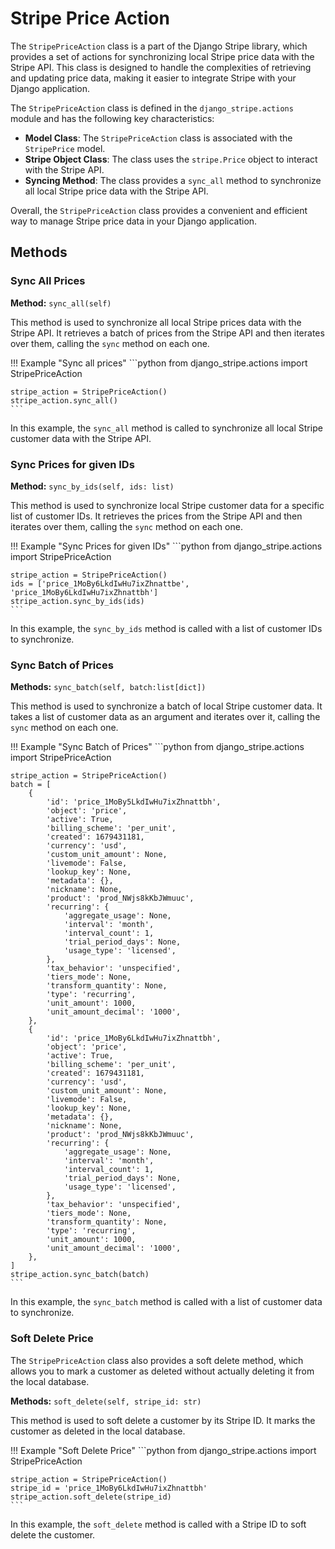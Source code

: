 Stripe Price Action
=====================

The `StripePriceAction` class is a part of the Django Stripe library, which provides a set of actions for synchronizing local Stripe price data with the Stripe API. This class is designed to handle the complexities of retrieving and updating price data, making it easier to integrate Stripe with your Django application.

The `StripePriceAction` class is defined in the `django_stripe.actions` module and has the following key characteristics:

*   **Model Class**: The `StripePriceAction` class is associated with the `StripePrice` model.
*   **Stripe Object Class**: The class uses the `stripe.Price` object to interact with the Stripe API.
*   **Syncing Method**: The class provides a `sync_all` method to synchronize all local Stripe price data with the Stripe API.

Overall, the `StripePriceAction` class provides a convenient and efficient way to manage Stripe price data in your Django application.

## Methods

### Sync All Prices

**Method:** `sync_all(self)`

This method is used to synchronize all local Stripe prices data with the Stripe API. It retrieves a batch of prices from the Stripe API and then iterates over them, calling the `sync` method on each one.

!!! Example "Sync all prices"
    ```python
    from django_stripe.actions import StripePriceAction

    stripe_action = StripePriceAction()
    stripe_action.sync_all()
    ```

In this example, the `sync_all` method is called to synchronize all local Stripe customer data with the Stripe API.

### Sync Prices for given IDs

**Method:** `sync_by_ids(self, ids: list)`

This method is used to synchronize local Stripe customer data for a specific list of customer IDs. It retrieves the prices from the Stripe API and then iterates over them, calling the `sync` method on each one.

!!! Example "Sync Prices for given IDs"
    ```python
    from django_stripe.actions import StripePriceAction

    stripe_action = StripePriceAction()
    ids = ['price_1MoBy6LkdIwHu7ixZhnattbe', 'price_1MoBy6LkdIwHu7ixZhnattbh']
    stripe_action.sync_by_ids(ids)
    ```

In this example, the `sync_by_ids` method is called with a list of customer IDs to synchronize.

### Sync Batch of Prices

**Methods:** `sync_batch(self, batch:list[dict])`

This method is used to synchronize a batch of local Stripe customer data. It takes a list of customer data as an argument and iterates over it, calling the `sync` method on each one.

!!! Example "Sync Batch of Prices"
    ```python
    from django_stripe.actions import StripePriceAction

    stripe_action = StripePriceAction()
    batch = [
        {
            'id': 'price_1MoBy5LkdIwHu7ixZhnattbh',
            'object': 'price',
            'active': True,
            'billing_scheme': 'per_unit',
            'created': 1679431181,
            'currency': 'usd',
            'custom_unit_amount': None,
            'livemode': False,
            'lookup_key': None,
            'metadata': {},
            'nickname': None,
            'product': 'prod_NWjs8kKbJWmuuc',
            'recurring': {
                'aggregate_usage': None,
                'interval': 'month',
                'interval_count': 1,
                'trial_period_days': None,
                'usage_type': 'licensed',
            },
            'tax_behavior': 'unspecified',
            'tiers_mode': None,
            'transform_quantity': None,
            'type': 'recurring',
            'unit_amount': 1000,
            'unit_amount_decimal': '1000',
        },
        {
            'id': 'price_1MoBy6LkdIwHu7ixZhnattbh',
            'object': 'price',
            'active': True,
            'billing_scheme': 'per_unit',
            'created': 1679431181,
            'currency': 'usd',
            'custom_unit_amount': None,
            'livemode': False,
            'lookup_key': None,
            'metadata': {},
            'nickname': None,
            'product': 'prod_NWjs8kKbJWmuuc',
            'recurring': {
                'aggregate_usage': None,
                'interval': 'month',
                'interval_count': 1,
                'trial_period_days': None,
                'usage_type': 'licensed',
            },
            'tax_behavior': 'unspecified',
            'tiers_mode': None,
            'transform_quantity': None,
            'type': 'recurring',
            'unit_amount': 1000,
            'unit_amount_decimal': '1000',
        },
    ]
    stripe_action.sync_batch(batch)
    ```

In this example, the `sync_batch` method is called with a list of customer data to synchronize.

### Soft Delete Price

The `StripePriceAction` class also provides a soft delete method, which allows you to mark a customer as deleted without actually deleting it from the local database.

**Methods:** `soft_delete(self, stripe_id: str)`

This method is used to soft delete a customer by its Stripe ID. It marks the customer as deleted in the local database.

!!! Example "Soft Delete Price"
    ```python
    from django_stripe.actions import StripePriceAction

    stripe_action = StripePriceAction()
    stripe_id = 'price_1MoBy6LkdIwHu7ixZhnattbh'
    stripe_action.soft_delete(stripe_id)
    ```

In this example, the `soft_delete` method is called with a Stripe ID to soft delete the customer.
